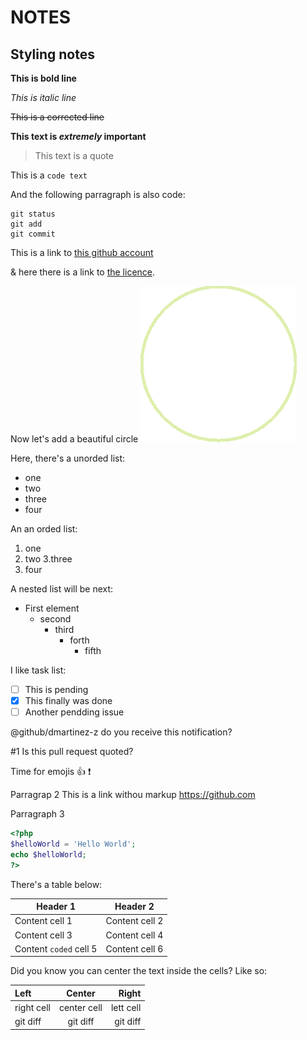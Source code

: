 # NOTES


## Styling notes

**This is bold line**

*This is italic line*

~~This is a corrected line~~

**This text is _extremely_ important**

> This text is a quote

This is a `code text`

And the following parragraph is also code:

```
git status
git add
git commit
```
This is a link to [this github account](https://github.com/dmartin-ez)

& here there is a link to [the licence](blob/master/LICENSE).

Now let's add a beautiful circle ![circulo](images/circulo.png)

Here, there's a unorded list:
* one
* two
* three
* four

An an orded list:
1. one
2. two
3.three
4. four

A nested list will be next:
* First element
  * second
    * third
      * forth
        * fifth
        
I like task list:
- [ ] This is pending
- [x] This finally was done
- [ ] Another pendding issue

@github/dmartinez-z do you receive this notification?

#1 Is this pull request quoted?

Time for emojis :+1: :exclamation:

Parragrap 2
This is a link withou markup https://github.com

Parragraph 3
```php 
<?php
$helloWorld = 'Hello World';
echo $helloWorld;
?>
```
There's a table below:

Header 1 | Header 2
------------ | -------------
Content cell 1 | Content cell 2
Content cell 3 | Content cell 4
Content `coded` cell  5 | Content cell 6

Did you know you can center the text inside the cells? Like so:

| Left | Center | Right |
| :---         |     :---:      |          ---: |
| right cell   | center cell     | lett cell    |
| git diff     | git diff       | git diff      |

